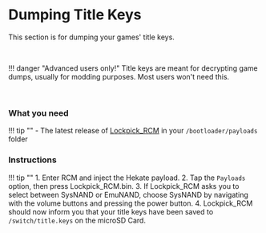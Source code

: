 # Dumping Title Keys
This section is for dumping your games' title keys.

&nbsp;

!!! danger "Advanced users only!"
	Title keys are meant for decrypting game dumps, usually for modding purposes. Most users won't need this.

&nbsp;

### What you need

!!! tip ""
	- The latest release of [Lockpick_RCM](https://github.com/shchmue/Lockpick_RCM) in your `/bootloader/payloads` folder

### Instructions

!!! tip ""
    1. Enter RCM and inject the Hekate payload.
    2. Tap the `Payloads` option, then press Lockpick_RCM.bin.
    3. If Lockpick_RCM asks you to select between SysNAND or EmuNAND, choose SysNAND by navigating with the volume buttons and pressing the power button.
    4. Lockpick_RCM should now inform you that your title keys have been saved to `/switch/title.keys` on the microSD Card.
